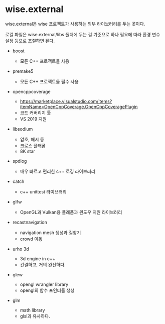 # wise.external

wise.external은 wise 프로젝트가 사용하는 외부 라이브러리를 두는 곳이다. 

로컬 파일은 wise.external/libs 폴더에 두는 걸 기준으로 하나 필요에 따라 환경 변수 설정 등으로 조절하면 된다. 

- boost
  - 모든 C++ 프로젝트들 사용 
- premake5 
  - 모든 C++ 프로젝트들 필수 사용
- opencppcoverage
  - https://marketplace.visualstudio.com/items?itemName=OpenCppCoverage.OpenCppCoveragePlugin
  - 코드 커버리지 툴 
  - VS 2019 지원 
- libsodium 
  - 암호, 해시 등 
  - 크로스 플래폼 
  - 8K star 

- spdlog 
  - 매우 빠르고 편리한 c++ 로깅 라이브러리 
- catch 
  - c++ unittest 라이브러리
- glfw 
  - OpenGL과 Vulkan용 플래폼과 윈도우 지원 라이브러리 
- recastnavigation 
  - navigation mesh 생성과 길찾기 
  - crowd 이동 
- urho 3d 
  - 3d engine in c++
  - 간결하고, 거의 완전하다. 
- glew
  - opengl wrangler library
  - opengl의 함수 포인터들 생성
- glm 
  - math library 
  - glsl과 유사하다. 






























